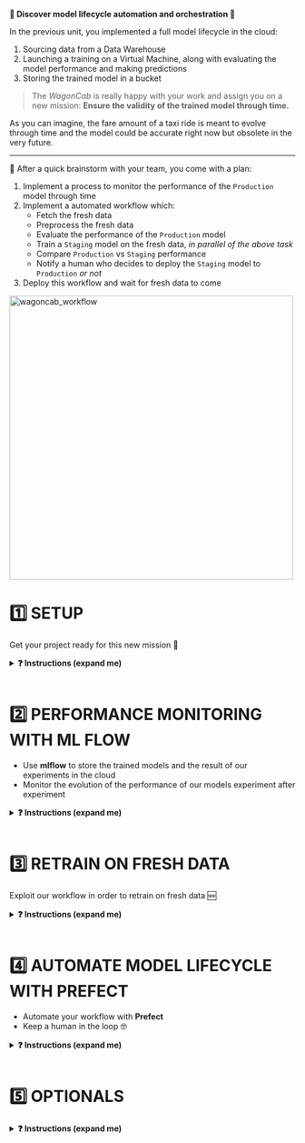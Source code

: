
[//]: # ( presentation of the unit )

**🥁 Discover model lifecycle automation and orchestration 🎻**

In the previous unit, you implemented a full model lifecycle in the cloud:
1. Sourcing data from a Data Warehouse
1. Launching a training on a Virtual Machine, along with evaluating the model performance and making predictions
1. Storing the trained model in a bucket

>The _WagonCab_ is really happy with your work and assign you on a new mission: **Ensure the validity of the trained model through time.**

As you can imagine, the fare amount of a taxi ride is meant to evolve through time and the model could be accurate right now but obsolete in the very future.

---

🤯 After a quick brainstorm with your team, you come with a plan:
1. Implement a process to monitor the performance of the `Production` model through time
1. Implement a automated workflow which:
    - Fetch the fresh data
    - Preprocess the fresh data
    - Evaluate the performance of the `Production` model
    - Train a `Staging` model on the fresh data, _in parallel of the above task_
    - Compare `Production` vs `Staging` performance
    - Notify a human who decides to deploy the `Staging` model to `Production` _or not_
1. Deploy this workflow and wait for fresh data to come

<img src="https://wagon-public-datasets.s3.amazonaws.com/data-science-images/07-ML-OPS/wagoncab_workflow.png" alt="wagoncab_workflow" width=500>


# 1️⃣ SETUP

Get your project ready for this new mission 🚀

<details>
  <summary markdown='span'><strong>❓ Instructions (expand me)</strong></summary>

## Install requirements

**💻 Install the version `0.0.7` of the `taxifare` package with `make reinstall_package`**

Notice we've added 3 new packages: `mlflow`, `prefect` and  `psycopg2`

In addition, you need to install additional binaries depending on your machine: either [Graphviz](https://graphviz.org/) and/or [xdg-utils](https://www.freedesktop.org/wiki/Software/xdg-utils/) to make Prefect work smoothly:

<details>
  <summary markdown='span'>⚙️ Mac OSX</summary>

```bash
brew install graphviz
```

</details>

<details>
  <summary markdown='span'>⚙️ Ubuntu</summary>

```bash
sudo apt install graphviz xdg-utils
```

</details>

**✅ Check your `taxifare` package version**

```bash
pip list | grep taxifare
# taxifare                  0.0.7
```

**💻 Do not forget to handle your `.env` file**

_copy_ the `.env.sample`, _fill_ the `.env`, _allow_ `direnv`


## Reset all data sources

Start your mission refreshing all your data sources:
- CSVs datasets
- BigQuery tables

We provide you with a command which download all the CSVs locally and generate all the tables in your data warehouse.

**💻 Run `make reset_sources_all`** (~300Mo downloads)

> Remember to `direnv reload` after changing the `.env` variables 💡

**✅ Check both your `~/.lewagon/mlops/data` directory and your `taxifare_dataset` BigQuery dataset  have been filled**

**📝 Edit the `.env` file to work with the `train_10k` and `val_10k` datasets, and `CHUNK_SIZE=10000`** (let's start light)

🏁 You are up and ready!
</details>

<br>


# 2️⃣ PERFORMANCE MONITORING WITH ML FLOW

- Use **mlflow** to store the trained models and the result of our experiments in the cloud
- Monitor the evolution of the performance of our models experiment after experiment

<details>
  <summary markdown='span'><strong>❓ Instructions (expand me)</strong></summary>

[//]: # ( challenge tech stack: mlflow )

## Configure your project for mlflow

### Mlflow server

> The **WagonCab** tech team put in production a **mlflow** server located at [https://mlflow.lewagon.ai](https://mlflow.lewagon.ai) you will use in to track your experiments and store your trained models.

### Environment variables

👀 Look at your `.env` file and discover 3 new variables:
- `MODEL_TARGET` which defines how the `taxifare` package should save the _outputs of the training_ (i.e. the trained _model_, the training _parameters_ and _metrics_) once the training is over. `MODEL_TARGET` can take 2 values: `local` or `mlflow`
- `MLFLOW_EXPERIMENT` which is the name of the experiment
- `MLFLOW_MODEL_NAME` which is the name of your model

**📝 Edit your `.env` project configuration file:**

- `MODEL_TARGET` with the corresponding value
- `MLFLOW_EXPERIMENT` should contain `taxifare_experiment_<user.github_nickname>`
- `MLFLOW_MODEL_NAME` should contain `taxifare_<user.github_nickname>`

**🧪 Run the tests with `make test_mlflow_config`**

Now your mlflow config is set up, you need to update your package so the trained **model**, its **params** and its **performance** are pushed to mlflow anytime you are running an new experiment, i.e. a new training.

## Push your train results to MLFLOW

### Step 1: Push the `params`

**❓ Which module of your `taxifare` package is responsible for saving the training outputs?**

<details>
  <summary markdown='span'>Answer</summary>

It is the role of the `taxifare.ml_logic.registry` module to save the trained model, its parameters, and its performance thanks to the `save_model()` function.

This function is called anytime the model is trained or evaluated.
</details>

**❓ What are the training parameters?**

<details>
  <summary markdown='span'>Answer</summary>

Have a look at the `taxifare.interface.main` module, the `train()` function send a `dict` of parameters to the `save_model()` function:

```python
# main.py
def train():
    # [...]
    params = dict(
        # model parameters
        learning_rate=learning_rate,
        batch_size=batch_size,
        model_version=get_model_version(), # 💡 New method added for you, to log the model version from which to partial-train from
        # package behavior
        context="train",
        chunk_size=CHUNK_SIZE,
        # data
        training_set_size=DATASET_SIZE,
        val_set_size=VALIDATION_DATASET_SIZE,
        row_count=row_count,
        dataset_timestamp=get_dataset_timestamp(), # 💡 New method added for you, to log the "date" of the train_dataset
    )

    # save model
    save_model(model=model, params=params, metrics=dict(mae=val_mae))
```

</details>

**💻 Complete the first step of the `save_model` function in the `taxifare.ml_logic.registry` module**

```python
# registry.py
def save_model():
    # [...]
    # retrieve mlflow env params
    # YOUR CODE HERE

    # configure mlflow
    # YOUR CODE HERE

    if os.environ.get("MODEL_TARGET") == "mlflow":
        #[...]
        with mlflow.start_run():
            # STEP 1: push parameters to mlflow
            # YOUR CODE HERE

            # STEP 2: next question, keep empty
            # STEP 3: next question, keep empty
```



**🧪 Try to run the training using `make run_train`**

**✅ Check on the [mlflow interface](https://mlflow.lewagon.ai) if your parameters have been pushed**

<details>
  <summary markdown='span'>💡 Hint </summary>
  Have a look at the [mlflow python API documentation](https://mlflow.org/docs/1.26.1/python_api/mlflow.html).

  Do not forget to set the tracking server with `mlflow.set_tracking_uri` and to provide an experiment name with `mlflow.set_experiment`.

  You should get something like this:

  <img src="https://wagon-public-datasets.s3.amazonaws.com/data-science-images/07-ML-OPS/mlflow_push_params.png" alt="mlflow_experiment" width=500 />
</details>

### Step 2: Push the `metrics`

Let's now push the metric (MAE) to mlflow.

**💻 Complete the second step of the `save_model` function in the `taxifare.ml_logic.registry` module**
- Try to run the training again using `make run_train`
- Check your metric has been pushed to mlflow

<details>
  <summary markdown='span'> 💡 Hint </summary>
  You should get something like this:

  <img src='https://wagon-public-datasets.s3.amazonaws.com/data-science-images/07-ML-OPS/mlflow_push_metric.png' alt='mlflow_push_metric' width=500 />
</details>


### Step 3: Push the `model`

Now for the better part: mlflow allows us to store the trained model so that we can easily refer to it when we want to make a prediction. This will allow you colleagues to use smoothly the model you have trained !

**💻 Complete the third step of the `save_model` function in the `taxifare.ml_logic.registry` module**
- Have a look at the [mlflow python API for Keras](https://mlflow.org/docs/1.26.1/python_api/mlflow.keras.html) and find a function allowing you to upload your trained model.
- Try to run a training using `make run_train`
- Check your model has been pushed to mlflow

<details>
  <summary markdown='span'> 💡 Hint </summary>
  You should get something like this:

  <img src='https://wagon-public-datasets.s3.amazonaws.com/data-science-images/07-ML-OPS/mlflow_push_model.png' alt='mlflow_push_model' width=500 />

</details>


## Monitor model performance through `DATASET_SIZE`

You have a nice way to save your training outputs! Now is the time to train your model and monitor its performance. Let's start a set of experiments increasing the `DATASET_SIZE` and observe the consequence on the validation MAE.

**💻 Launch some training runs increasing the dataset size from 10k to 500k**
- Take the same size for the training set and the validation set
- Use 1 or 2 chunks for dataset size <= 100k
- Use chunks of 100k for dataset size > 100k
- Use your local data source to speed-up the process!


**👀 Inspect your performance evolution through `DATASET_SIZE` on mlflow**
<details>
  <summary markdown='span'> 💡 Hints: </summary>

  You should get something like this:

  <img src="https://wagon-public-datasets.s3.amazonaws.com/data-science-images/07-ML-OPS/mlflow_perf_training_set_size.png" alt="mlflow_perf_training_set_size" width=500 />

</details>


**💻 Put your _best_ model in `Production` stage in the mlflow UI**

## Make a prediction from you model saved in mlflow

What's the point storing my model in mlflow you'll say ? Well for starters mlflow allows you to handle very easily the lifecycle stage (_None_, _Staging_ or _Production_) of the model in order to synchronize the information accross the team. And more importantly, it allows any application to load a trained model in a given stage in order to make a prediction.

**💻 Complete the `load_model` function in the `taxifare.ml_logic.registry` module, then run a prediction using `make run_pred`**

<details>
  <summary markdown='span'> 💡 Hint </summary>

  Have a look at the [mlflow python API for Keras](https://mlflow.org/docs/1.26.1/python_api/mlflow.keras.html) and find a function allowing you to retrieve your trained model.
</details>

🏁 Congrats! Your `taxifare` package is now persisting every aspect of your experiments in **mlflow** and you have _production-ready_ model.

</details>

<br>

# 3️⃣ RETRAIN ON FRESH DATA

Exploit our workflow in order to retrain on fresh data 🆕

<details>
  <summary markdown='span'><strong>❓ Instructions (expand me)</strong></summary>

So far you are able to track the `taxifare` model performance and choose which model version you want to set in `Production` for prediction purpose. That's good but your mission is not over yet. You need to monitor model performance through **time** when **new data** is available so you can ensure the predictions remain **accurate**.

Here are the next steps you decide to work on:
- Simulate new data incoming
- Evaluate the `Production` model on new data
- Re-train on new data **only**

## Simulate the passing of time

> The _WagonCab_ Data Engineering Team gave you a nice input: you can get 100k new records per month, already split chronologically between two 80k "train_new" and 20k "val_new" raw datasets. As the previous trainings showed you that this amount of data is enough to get a very good model performance, let's trigger the workflow **every month**. But wait, you ain't time to wait for it! You need to test your workflow right now! The good news is the Data Engineering Team has just finished to collect and prepare the data from January and February:

**👀 Inspect the `get_new_data.py` file that was given to you by the engineering team**
- It is located at the root directory because it's not part of your taxifare package.

**💻 Try to download data for January**
- 💡 You can run `python get_new_data.py -h` to get some help.
- ✅ Check you have the new CSVs locally and the new table on your data warehouse**

## Monitor the performance metric on new data

Now you fetched the new data, you need to check how the `Production` model performance is evolving.

**📝 Edit the `.env` file so you will be able to work with the new data:**
```bash
DATASET_SIZE=new
VALIDATION_DATASET_SIZE=new
CHUNK_SIZE=100000 # In this challenge, we won't need multiple chunks as a "100k" new dataset is small enough
```

**💻 Evaluate the model performance on January data**

<details>
  <summary markdown='span'>Hints</summary>

You can use the `taxifare.interface.main` (ie. `make run_...` ) to:
1. Preprocess the new training set
2. Preprocess the new validation set
3. Evaluate the `Production` model performance on new data (don't train it!)

Then you can check the MAE on mlflow.
</details>

**💻 Retrieve one more month of data (February), and evaluate again it's performance**

You should start noticing that your Production model performance decreases with time!

The MAE increased of about 15¢ is significative (we should cross-validate our model to be sure, but we don't have time for that in this challenge). It means that external conditions changed so that the `Production` model is not fit for purpose anymore. You need to re-train it with the new data to decide if whether or not you need to deploy a new model.

## Update the `Production` stage model weights

**💻 Re-train the `Production` model on new data with `make run_train`**

**👀 Compare the `Production` model evaluation with the new model MAE on mlflow**

**❓ Would do deploy the new model version to `Production`?**
<details>
  <summary markdown='span'>Anwser</summary>

Yes! The validation MAE of your re-trained (incrementally) production model is better than that of your original production model. And this result has been evaluated on the very same validation set of 40,000 rows - a significant size that can be considered representative of the current february period. You should therefore deploy this new one to production!

</details>


**💻 Loop over the workflow one last time with the new data from March**

<details>
  <summary markdown='span'>ℹ️ Info</summary>

- You can start over your "january --> june" journey at any moment with the `make delete_new_source` command
- You can very well call `get_new_month('mar')` without having called it with `jan` or `feb` before.
- These methods simply erase and replace what's inside `train_new.csv` and `val_new.csv` (and warehouse table equivalents)

</details>

👉 You can even play with the mlflow interface to plot the performance metrics through time!
👉 As months pass by, are you as happy with your new model performances compared with january ?


<details>
  <summary markdown='span'>👍 ML Eng Pro Tips </summary>

Why does my production performance deteriorates slightly even after new incremental training?

1. As an ML Engineer who knows the best practices, you should **retrain** again the model on the **whole 100k new data** so you fully exploit the info.
2. As an ML Engineer who understands deep-learning, you should always try to **finetune** a model by playing with `batch_size`,  `learning_rate` and `patience` available to you at `taxifare.interface.main.train`. Indeed, incremental training (i.e retraining an existing model on new data while keeping its existing weights) implies a trade-off between long and short term memory models. Do you want to put more weights on NEW data, or on PREVIOUS ones?

These two points are outside of this module's scope, but keep them in mind for your first interviews!

</details>

🏁 Congrats! Your workflow lifecycle is ready to be shipped in production 🔥

</details>

<br>

# 4️⃣ AUTOMATE MODEL LIFECYCLE WITH PREFECT

- Automate your workflow with **Prefect**
- Keep a human in the loop 🤓

<details>
  <summary markdown='span'><strong>❓ Instructions (expand me)</strong></summary>

> Good news! The WagonCab tech team tasked an intern to provide you with the **Prefect** boilerplate 🤩

## Workflow package structure

Here are the new files added by the intern:

``` bash
.
└── taxifare
    ├── flow
    │   ├── flow.py     # ♻️ workflow lifecycle code
    │   └── main.py     # 🚀 workflow launcher
    ├── data_sources
    ├── interface
    └── ml_logic
```

### `taxifare.flow.flow`
The trainee provided you with a full **Prefect** workflow boilerplate that they think will best allow you to plug the `taxifare` and build a complete automation for its lifecycle.

### `taxifare.flow.main`
The intern provided an entry point allowing you to trigger **ONE** run of the model lifecycle thanks to the `make run_workflow` command.

## Configure your project for Prefect

❓ **What parameters do you need to interact with Prefect ?**

**📝 Edit your `.env` project configuration file:**
- `PREFECT_FLOW_NAME` should follow `taxifare_lifecycle_<user.github_nickname>` convention
- `PREFECT_LOG_LEVEL` variable to `WARNING`(more info [here](https://docs.prefect.io/core/concepts/logging.html)).

**🧪 Run the tests with `make test_prefect_config`**

## Complete the workflow

❓ **How do you complete the workflow ?**

Our goal is to be able to run the workflow in an automated way.

We want our worflow to:
- Preprocess the new data
- Evaluate the performance of our current model in _Production_ (remember the mlflow stage ?) on the new data
- Train the latest model in _Production_ with the new data an see how the performance changes

**💻 Complete the tasks and the `build_flow()` function within `taxifare.flow.flow` module**

**✅ Try to `make run_workflow`**

**👀 Inspect the mlflow UI to see your workflow logs**

<details>
  <summary markdown='span'><strong> 💡 Hint </strong></summary>

  You do not need to write all the code right away before you test it: just put fake values in the return of the functions that you have not finished yet and observe what happens when you `make run_workflow`.
</details>

## Stay tuned

> Congrats! The _WagonCab_ team is impressed with your automated workflow but wait, wait! The Product Manager notes your workflow is missing **one last step**, don't you think? Exactly, you would like to be notified as soon as a workflow finishes. You know that  Prefect comes with a [couple of ways](https://docs-v1.prefect.io/api/latest/tasks/notifications.html) to do so. But the Product Manager would like you to use their own internal chat so the whole data team will be able to stay tuned.

**💻 Implement the `notify` task**

```python
# flow.py
import requests

@task
def notify(eval_mae, train_mae):
    base_url = 'https://wagon-chat.herokuapp.com'
    channel = '<user.github_nickname>' # change to your batch number when ready
    url = f"{base_url}/{channel}/messages"
    author = '<user.github_nickname>'
    content = "Evaluation MAE: {} - New training MAE: {}".format(
        round(eval_mae, 2), round(train_mae, 2))
    data = dict(author=author, content=content)
    response = requests.post(url, data=data)
    response.raise_for_status()
```

**💻 Update the `build_flow()` function then `make run_flow` again**

**✅ Check your notification on [https://wagon-chat.herokuapp.com/<user.github_nickname>](https://wagon-chat.herokuapp.com/<user.github_nickname>)**

<details>
  <summary markdown='span'>ℹ️ Wagon Chat API</summary>

[LeWagon Chat API](http://github.com/lewagon/wagon-chat-api) plays a role in the [Web Development Bootcamp](https://www.lewagon.com/web-development-course/full-time) while students are learning to communicate with API and the fundamentals of [JavaScript](https://developer.mozilla.org/en-US/docs/Web/JavaScript).
</details>

## Leverage the Prefect suite

Great, you now you have a functional prefect workflow that you can run locally when `PREFECT_BACKEND_SERVER` is set to `development`.

However, Prefect also comes with an online server + UI to play with!

1. Create an account on [Prefect Cloud](https://cloud.prefect.io/) and get an API key
2. Store your API key in a secret place 🙊
3. Auth to Prefect using your API key (cf lecture)
4. Launch a Prefect Agent (cf lecture)
5. Switch the `PREFECT_BACKEND_SERVER` to `production`

☝️ In production mode, `make run_workflow` do not execute any computation at all! It just sends a "snapshot" of your taxifare package to Prefect Cloud web server (but does not execute it). Therefore, you will need to re-run this anytime you change your code or your `.env` locally.

**💻 Try to `make run_workflow` and check that your workflow has been pushed to your Prefect dashboard**

Now, because you have also launched a Prefect Agent that connects your local machine and the Prefect Cloud web server, you will be able to click on "Quick Run" on the Prefect Cloud UI to trigger the workflow locally on your machine without resorting to your terminal anymore. (Think, for instance, that your local machine is instead a powerfull remote server full of GPUs... You do not need to SSH-connect to it every time you want to launch a training !)

<img src="https://wagon-public-datasets.s3.amazonaws.com/data-science-images/07-ML-OPS/prefect_quick_run.png" width=500>

👉 **Actually execute your workflow from the Prefect UI**
- 🔎 Find and run your workflow in the Prefect UI
- Check the performance of your model on MLFLOW

👏👏👏👏 Congrats for plugging the `taxifare` to a fully automated workflow lifecycle

**🏁 Have fun to finish with!**
1. Start back with data from January 2015
2. Execute your workflow with Prefect
3. Simulate the passing of time with the `get_new_data()` function
4. Follow the chat to check for notifications
5. Use the **Compare** feature of the MLflow UI to draw performance metric data visualization
6. Set the last best model to `Production` anytime with MLflow
7. Move forwards one month and repeat ! You can even try to schedule your workflow to be ran every 5 minutes instead of manually using "Quick Run" 📆

</details>

<br>

# 5️⃣ OPTIONALS

<details>
  <summary markdown='span'><strong>❓ Instructions (expand me)</strong></summary>

## OPTIONAL 1: Parallelization

1. Use the [`prefect.executors.LocalDaskExecutor`](https://docs-v1.prefect.io/core/tutorial/06-parallel-execution.html#scaling-out) in `flow.main.py` to parallelize the tasks
1. Launch the new workflow in `development` mode to test it then go to `production` and visualize the effect on the execution time
1. Identify the existing task which can be split and parallelized
1. Create a `flow.parallelized_flow.py` based on the previous workflow and adapt it so the formerly identified task is split
1. Publish and run the new workflow and check the new execution time

## OPTIONAL 2: Model Finetuning

1. Before deciding which model version to put in production, try a couple of hyperparameters during the training phase, by testing (grid-searching?) wisely various `batch_size`,  `learning_rate` and `patience`.
1. In addition, after finetuning and deciding on a model, try to retrain using the whole new dataset of each month, and not just the "train_new".

</details>
